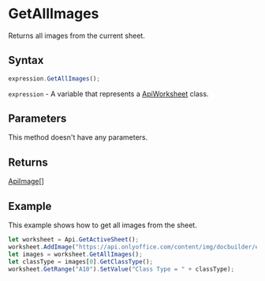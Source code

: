 # GetAllImages

Returns all images from the current sheet.

## Syntax

```javascript
expression.GetAllImages();
```

`expression` - A variable that represents a [ApiWorksheet](../ApiWorksheet.md) class.

## Parameters

This method doesn't have any parameters.

## Returns

[ApiImage](../../ApiImage/ApiImage.md)[]

## Example

This example shows how to get all images from the sheet.

```javascript editor-
let worksheet = Api.GetActiveSheet();
worksheet.AddImage("https://api.onlyoffice.com/content/img/docbuilder/examples/coordinate_aspects.png", 60 * 36000, 35 * 36000, 0, 2 * 36000, 0, 3 * 36000);
let images = worksheet.GetAllImages();
let classType = images[0].GetClassType();
worksheet.GetRange("A10").SetValue("Class Type = " + classType);
```
